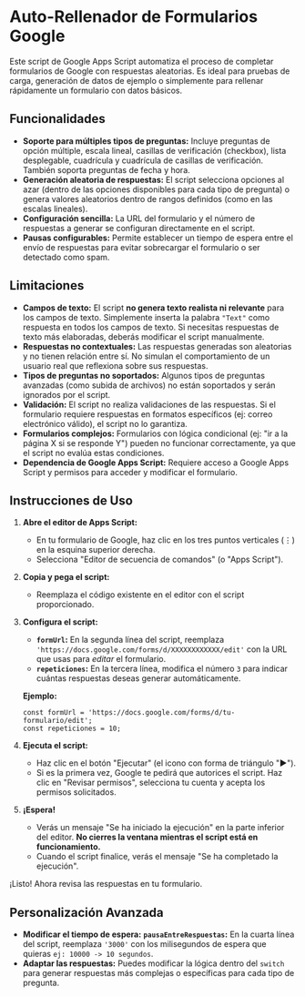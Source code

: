# Auto-Rellenador de Formularios Google

Este script de Google Apps Script automatiza el proceso de completar formularios de Google con respuestas aleatorias. Es ideal para pruebas de carga, generación de datos de ejemplo o simplemente para rellenar rápidamente un formulario con datos básicos.

## Funcionalidades

- **Soporte para múltiples tipos de preguntas:** Incluye preguntas de opción múltiple, escala lineal, casillas de verificación (checkbox), lista desplegable, cuadrícula y cuadrícula de casillas de verificación. También soporta preguntas de fecha y hora.
- **Generación aleatoria de respuestas:** El script selecciona opciones al azar (dentro de las opciones disponibles para cada tipo de pregunta) o genera valores aleatorios dentro de rangos definidos (como en las escalas lineales).
- **Configuración sencilla:** La URL del formulario y el número de respuestas a generar se configuran directamente en el script.
- **Pausas configurables:** Permite establecer un tiempo de espera entre el envío de respuestas para evitar sobrecargar el formulario o ser detectado como spam.

## Limitaciones

- **Campos de texto:** El script **no genera texto realista ni relevante** para los campos de texto. Simplemente inserta la palabra `"Text"` como respuesta en todos los campos de texto. Si necesitas respuestas de texto más elaboradas, deberás modificar el script manualmente.
- **Respuestas no contextuales:** Las respuestas generadas son aleatorias y no tienen relación entre sí. No simulan el comportamiento de un usuario real que reflexiona sobre sus respuestas.
- **Tipos de preguntas no soportados:** Algunos tipos de preguntas avanzadas (como subida de archivos) no están soportados y serán ignorados por el script.
- **Validación:** El script no realiza validaciones de las respuestas. Si el formulario requiere respuestas en formatos específicos (ej: correo electrónico válido), el script no lo garantiza.
- **Formularios complejos:** Formularios con lógica condicional (ej: "ir a la página X si se responde Y") pueden no funcionar correctamente, ya que el script no evalúa estas condiciones.
- **Dependencia de Google Apps Script:** Requiere acceso a Google Apps Script y permisos para acceder y modificar el formulario.

## Instrucciones de Uso

1.  **Abre el editor de Apps Script:**
    *   En tu formulario de Google, haz clic en los tres puntos verticales (⋮) en la esquina superior derecha.
    *   Selecciona "Editor de secuencia de comandos" (o "Apps Script").

2.  **Copia y pega el script:**
    *   Reemplaza el código existente en el editor con el script proporcionado.

3.  **Configura el script:**
    *   **`formUrl`:** En la segunda línea del script, reemplaza `'https://docs.google.com/forms/d/XXXXXXXXXXXX/edit'` con la URL que usas para *editar* el formulario.
    *   **`repeticiones`:** En la tercera línea, modifica el número `3` para indicar cuántas respuestas deseas generar automáticamente.

    **Ejemplo:**
    ```
    const formUrl = 'https://docs.google.com/forms/d/tu-formulario/edit';
    const repeticiones = 10;
    ```

4.  **Ejecuta el script:**
    *   Haz clic en el botón "Ejecutar" (el icono con forma de triángulo "▶").
    *   Si es la primera vez, Google te pedirá que autorices el script. Haz clic en "Revisar permisos", selecciona tu cuenta y acepta los permisos solicitados.

5.  **¡Espera!**
    *   Verás un mensaje "Se ha iniciado la ejecución" en la parte inferior del editor. **No cierres la ventana mientras el script está en funcionamiento.**
    *   Cuando el script finalice, verás el mensaje "Se ha completado la ejecución".

¡Listo! Ahora revisa las respuestas en tu formulario.

## Personalización Avanzada

- **Modificar el tiempo de espera:** **`pausaEntreRespuestas`:** En la cuarta línea del script, reemplaza `'3000'` con los milisegundos de espera que quieras `ej: 10000 -> 10 segundos`.
- **Adaptar las respuestas:** Puedes modificar la lógica dentro del `switch` para generar respuestas más complejas o específicas para cada tipo de pregunta.